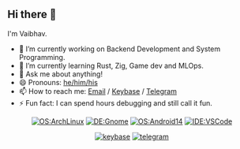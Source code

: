 ## Hi there 👋

<!--
**vaibhavsijaria/vaibhavsijaria** is a ✨ _special_ ✨ repository because its `README.md` (this file) appears on your GitHub profile.

Here are some ideas to get you started:

- 🔭 I’m currently working on ...
- 🌱 I’m currently learning ...
- 👯 I’m looking to collaborate on ...
- 🤔 I’m looking for help with ...
- 💬 Ask me about ...
- 📫 How to reach me: ...
- 😄 Pronouns: ...
- ⚡ Fun fact: ...
-->


I'm Vaibhav.

- 🔭 I’m currently working on Backend Development and System Programming.
- 🌱 I’m currently learning Rust, Zig, Game dev and MLOps.
- 💬 Ask me about anything!
- 😄 Pronouns: [he/him/his]([https://pronoun.is/she](https://en.wikipedia.org/wiki/He_(pronoun)))
- 📫 How to reach me: [Email](mailto:vaibhav@national.shitposting.agency) / [Keybase](https://keybase.io/vaibhav00) / [Telegram](https://t.me/hereticSage)
- ⚡ Fun fact: I can spend hours debugging and still call it fun.

<div align="center">

  [![OS:ArchLinux](https://img.shields.io/badge/OS-Arch_Linux-blue?style=flat-square&logo=arch-linux&logoColor=white)](https://archlinux.org)
  [![DE:Gnome](https://img.shields.io/badge/DE-Gnome-black?style=flat-square&logo=gnome&logoColor=white)](https://www.gnome.org)
  [![OS:Android14](https://img.shields.io/badge/OS-Android_14-lawngreen?style=flat-square&logo=android&logoColor=white)](https://www.android.com/)
  [![IDE:VSCode](https://img.shields.io/badge/IDE-VS_Code-blue?style=flat-square&logo=vscodium&logoColor=white)](https://code.visualstudio.com/)

  [![keybase](https://img.shields.io/badge/Keybase-Vaibhav00-darkturquoise?style=flat-square&logo=keybase&logoColor=white)](https://keybase.io/vaibhav00)
  [![telegram](https://img.shields.io/badge/Telegram-hereticSage-darkturquoise?style=flat-square&logo=telegram&logoColor=white)](https://t.me/hereticSage)
</div>
